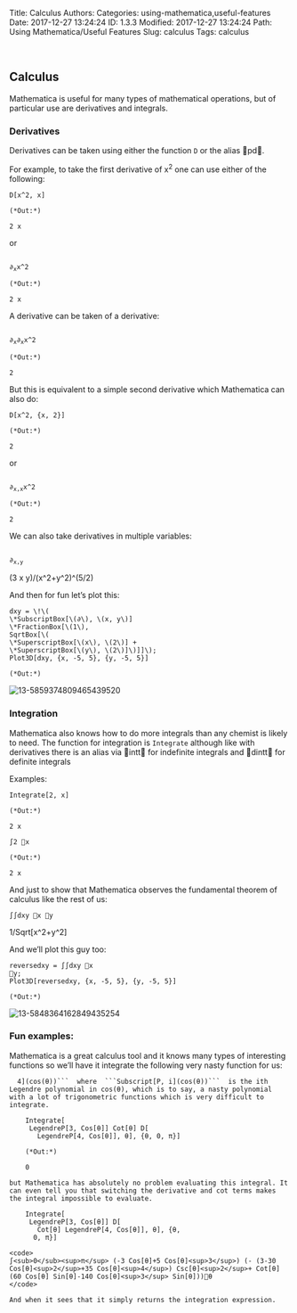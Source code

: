 Title: Calculus
Authors: 
Categories: using-mathematica,useful-features
Date: 2017-12-27 13:24:24
ID: 1.3.3
Modified: 2017-12-27 13:24:24
Path: Using Mathematica/Useful Features
Slug: calculus
Tags: calculus

<a id="calculus" style="width:0;height:0;margin:0;padding:0;">&zwnj;</a>

## Calculus

Mathematica is useful for many types of mathematical operations, but of particular use are derivatives and integrals.

### Derivatives

Derivatives can be taken using either the function  ```D```  or the alias pd.

For example, to take the first derivative of  x<sup>2</sup>  one can use either of the following:

	D[x^2, x]

	(*Out:*)
	
	2 x

or

<code>
∂<sub>x</sub>x^2
</code>

	(*Out:*)
	
	2 x

A derivative can be taken of a derivative:

<code>
∂<sub>x</sub>∂<sub>x</sub>x^2
</code>

	(*Out:*)
	
	2

But this is equivalent to a simple second derivative which Mathematica can also do:

	D[x^2, {x, 2}]

	(*Out:*)
	
	2

or

<code>
∂<sub>x,x</sub>x^2
</code>

	(*Out:*)
	
	2

We can also take derivatives in multiple variables:

<code>
∂<sub>x,y</sub>
</code>

(3 x y)/(x^2+y^2)^(5/2)

And then for fun let’s plot this:

	dxy = \!\(
	\*SubscriptBox[\(∂\), \(x, y\)]
	\*FractionBox[\(1\), 
	SqrtBox[\(
	\*SuperscriptBox[\(x\), \(2\)] + 
	\*SuperscriptBox[\(y\), \(2\)]\)]]\);
	Plot3D[dxy, {x, -5, 5}, {y, -5, 5}]

	(*Out:*)
	
![13-5859374809465439520]({filename}/img/13-5859374809465439520.png)

### Integration

Mathematica also knows how to do more integrals than any chemist is likely to need. The function for integration is  ```Integrate```  although like with derivatives there is an alias via intt for indefinite integrals and dintt for definite integrals

Examples:

	Integrate[2, x]

	(*Out:*)
	
	2 x

	∫2 x

	(*Out:*)
	
	2 x

And just to show that Mathematica observes the fundamental theorem of calculus like the rest of us:

	∫∫dxy x y

1/Sqrt[x^2+y^2]

And we’ll plot this guy too:

	reversedxy = ∫∫dxy x
	y;
	Plot3D[reversedxy, {x, -5, 5}, {y, -5, 5}]

	(*Out:*)
	
![13-5848364162849435254]({filename}/img/13-5848364162849435254.png)

### Fun examples:

Mathematica is a great calculus tool and it knows many types of interesting functions so we’ll have it integrate the following very nasty function for us:

```Subscript[P, 3](cos(θ)) cot(θ) d/dθ Subscript[P, 
  4](cos(θ))```  where  ```Subscript[P, i](cos(θ))```  is the ith Legendre polynomial in cos(θ), which is to say, a nasty polynomial with a lot of trigonometric functions which is very difficult to integrate.

	Integrate[
	 LegendreP[3, Cos[θ]] Cot[θ] D[
	   LegendreP[4, Cos[θ]], θ], {θ, 0, π}]

	(*Out:*)
	
	0

but Mathematica has absolutely no problem evaluating this integral. It can even tell you that switching the derivative and cot terms makes the integral impossible to evaluate.

	Integrate[
	 LegendreP[3, Cos[θ]] D[
	   Cot[θ] LegendreP[4, Cos[θ]], θ], {θ, 
	  0, π}]

<code>
∫<sub>0</sub><sup>π</sup> (-3 Cos[θ]+5 Cos[θ]<sup>3</sup>) (- (3-30 Cos[θ]<sup>2</sup>+35 Cos[θ]<sup>4</sup>) Csc[θ]<sup>2</sup>+ Cot[θ] (60 Cos[θ] Sin[θ]-140 Cos[θ]<sup>3</sup> Sin[θ]))θ
</code>

And when it sees that it simply returns the integration expression.